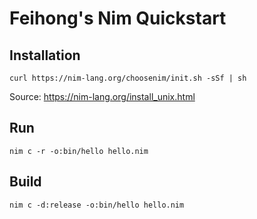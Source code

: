 # Feihong's Nim Quickstart

## Installation

    curl https://nim-lang.org/choosenim/init.sh -sSf | sh

Source: https://nim-lang.org/install_unix.html

## Run

    nim c -r -o:bin/hello hello.nim

## Build

    nim c -d:release -o:bin/hello hello.nim
